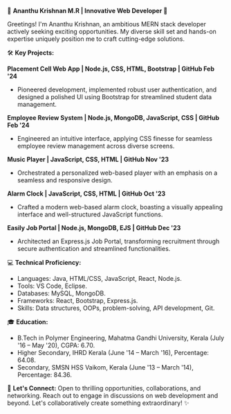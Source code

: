 🚀 **Ananthu Krishnan M.R | Innovative Web Developer 🚀**

Greetings! I'm Ananthu Krishnan, an ambitious MERN stack developer actively seeking exciting opportunities. My diverse skill set and hands-on expertise uniquely position me to craft cutting-edge solutions.

🛠️ **Key Projects:**

**Placement Cell Web App | Node.js, CSS, HTML, Bootstrap | GitHub Feb '24**
- Pioneered development, implemented robust user authentication, and designed a polished UI using Bootstrap for streamlined student data management.

**Employee Review System | Node.js, MongoDB, JavaScript, CSS | GitHub Feb '24**
- Engineered an intuitive interface, applying CSS finesse for seamless employee review management across diverse screens.

**Music Player | JavaScript, CSS, HTML | GitHub Nov '23**
- Orchestrated a personalized web-based player with an emphasis on a seamless and responsive design.

**Alarm Clock | JavaScript, CSS, HTML | GitHub Oct '23**
- Crafted a modern web-based alarm clock, boasting a visually appealing interface and well-structured JavaScript functions.

**Easily Job Portal | Node.js, MongoDB, EJS | GitHub Dec '23**
- Architected an Express.js Job Portal, transforming recruitment through secure authentication and streamlined functionalities.

💻 **Technical Proficiency:**
- Languages: Java, HTML/CSS, JavaScript, React, Node.js.
- Tools: VS Code, Eclipse.
- Databases: MySQL, MongoDB.
- Frameworks: React, Bootstrap, Express.js.
- Skills: Data structures, OOPs, problem-solving, API development, Git.

🎓 **Education:**
- B.Tech in Polymer Engineering, Mahatma Gandhi University, Kerala (July '16 – May '20), CGPA: 6.70.
- Higher Secondary, IHRD Kerala (June '14 – March '16), Percentage: 64.08.
- Secondary, SMSN HSS Vaikom, Kerala (June '13 – March '14), Percentage: 84.36.

🤝 **Let's Connect:**
Open to thrilling opportunities, collaborations, and networking. Reach out to engage in discussions on web development and beyond. Let's collaboratively create something extraordinary! ✨
